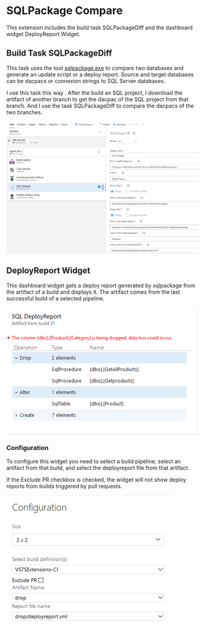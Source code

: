 # SQLPackage Compare

This extension includes the build task SQLPackageDiff and the dashboard widget DeployReport Widget. 

## Build Task SQLPackageDiff

This task uses the tool [sqlpackage.exe](https://docs.microsoft.com/en-us/sql/tools/sqlpackage?view=sql-server-2017) to compare two databases and generate an update script or a deploy report.
Source and target databases can be dacpacs or connexion strings to SQL Server databases.

I use this task this way :
After the build an SQL project, I download the artifact of another branch to get the dacpac of the SQL project from that branch. And I use the task SQLPackageDiff to compare the dacpacs of the two branches.

![Task SQLPackageDiff](images/task.png)


## DeployReport Widget
This dashboard widget gets a deploy report generated by sqlpackage from the artifact of a build and displays it. The artifact comes from the last successful build of a selected pipeline. 

![DeployReport Widget](images/widget.png)

### Configuration

To configure this widget you need to select a build pipeline, select an artifact from that build, and select the deployreport file from that artifact.

If the Exclude PR checkbox is checked, the widget will not show deploy reports from builds triggered by pull requests. 

![DeployReport Widget Configuration](images/configuration.png)

